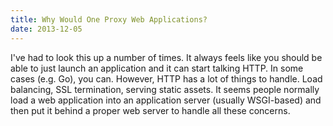 ```yaml
---
title: Why Would One Proxy Web Applications?
date: 2013-12-05
---
```



I've had to look this up a number of times. It always feels like you should be able to just launch an application and it can start talking HTTP. In some cases (e.g. Go), you can. However, HTTP has a lot of things to handle. Load balancing, SSL termination, serving static assets. It seems people normally load a web application into an application server (usually WSGI-based) and then put it behind a proper web server to handle all these concerns.   
